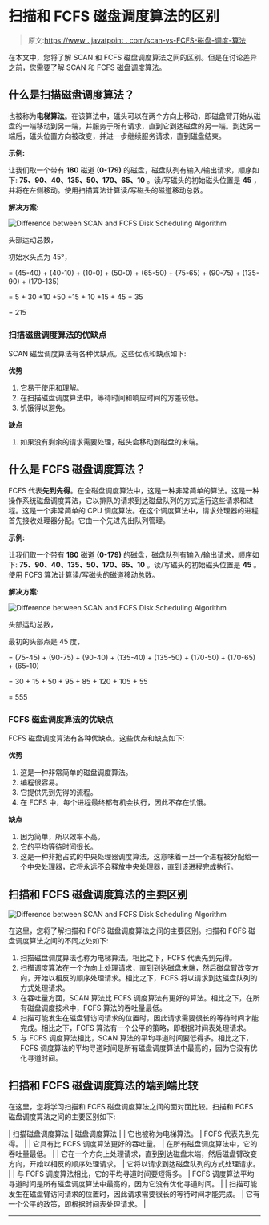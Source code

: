 # 扫描和 FCFS 磁盘调度算法的区别

> 原文:[https://www . javatpoint . com/scan-vs-FCFS-磁盘-调度-算法](https://www.javatpoint.com/scan-vs-fcfs-disk-scheduling-algorithm)

在本文中，您将了解 SCAN 和 FCFS 磁盘调度算法之间的区别。但是在讨论差异之前，您需要了解 SCAN 和 FCFS 磁盘调度算法。

## 什么是扫描磁盘调度算法？

也被称为**电梯算法**。在该算法中，磁头可以在两个方向上移动，即磁盘臂开始从磁盘的一端移动到另一端，并服务于所有请求，直到它到达磁盘的另一端。到达另一端后，磁头位置方向被改变，并进一步继续服务请求，直到磁盘结束。

**示例:**

让我们取一个带有 **180** 磁道 **(0-179)** 的磁盘，磁盘队列有输入/输出请求，顺序如下: **75、90、40、135、50、170、65、10** 。读/写磁头的初始磁头位置是 **45** ，并将在左侧移动。使用扫描算法计算读/写磁头的磁道移动总数。

**解决方案:**

![Difference between SCAN and FCFS Disk Scheduling Algorithm](../Images/5a020934f363d4cbd343aabfa6944fd9.png)

头部运动总数，

初始水头点为 45°，

= (45-40) + (40-10) + (10-0) + (50-0) + (65-50) + (75-65) + (90-75) + (135-90) + (170-135)

= 5 + 30 +10 +50 +15 + 10 +15 + 45 + 35

= 215

### 扫描磁盘调度算法的优缺点

SCAN 磁盘调度算法有各种优缺点。这些优点和缺点如下:

**优势**

1.  它易于使用和理解。
2.  在扫描磁盘调度算法中，等待时间和响应时间的方差较低。
3.  饥饿得以避免。

**缺点**

1.  如果没有剩余的请求需要处理，磁头会移动到磁盘的末端。

## 什么是 FCFS 磁盘调度算法？

FCFS 代表**先到先得**。在全磁盘调度算法中，这是一种非常简单的算法。这是一种操作系统磁盘调度算法，它以排队的请求到达磁盘队列的方式运行这些请求和进程。这是一个非常简单的 CPU 调度算法。在这个调度算法中，请求处理器的进程首先接收处理器分配。它由一个先进先出队列管理。

**示例:**

让我们取一个带有 **180** 磁道 **(0-179)** 的磁盘，磁盘队列有输入/输出请求，顺序如下: **75、90、40、135、50、170、65、10** 。读/写磁头的初始磁头位置是 **45** 。使用 FCFS 算法计算读/写磁头的磁道移动总数。

**解决方案:**

![Difference between SCAN and FCFS Disk Scheduling Algorithm](../Images/ced93fdbc07fcc62c599cd89f4f03b72.png)

头部运动总数，

最初的头部点是 45 度，

= (75-45) + (90-75) + (90-40) + (135-40) + (135-50) + (170-50) + (170-65) + (65-10)

= 30 + 15 + 50 + 95 + 85 + 120 + 105 + 55

= 555

### FCFS 磁盘调度算法的优缺点

FCFS 磁盘调度算法有各种优缺点。这些优点和缺点如下:

**优势**

1.  这是一种非常简单的磁盘调度算法。
2.  编程很容易。
3.  它提供先到先得的流程。
4.  在 FCFS 中，每个进程最终都有机会执行，因此不存在饥饿。

**缺点**

1.  因为简单，所以效率不高。
2.  它的平均等待时间很长。
3.  这是一种非抢占式的中央处理器调度算法，这意味着一旦一个进程被分配给一个中央处理器，它将永远不会释放中央处理器，直到该进程完成执行。

## 扫描和 FCFS 磁盘调度算法的主要区别

![Difference between SCAN and FCFS Disk Scheduling Algorithm](../Images/86ae6b7cc0c8484b9019b27b21e8802a.png)

在这里，您将了解扫描和 FCFS 磁盘调度算法之间的主要区别。扫描和 FCFS 磁盘调度算法之间的不同之处如下:

1.  扫描磁盘调度算法也称为电梯算法。相比之下，FCFS 代表先到先得。
2.  扫描调度算法在一个方向上处理请求，直到到达磁盘末端，然后磁盘臂改变方向，开始以相反的顺序处理请求。相比之下，FCFS 将以请求到达磁盘队列的方式处理请求。
3.  在吞吐量方面，SCAN 算法比 FCFS 调度算法有更好的算法。相比之下，在所有磁盘调度技术中，FCFS 算法的吞吐量最低。
4.  扫描可能发生在磁盘臂访问请求的位置时，因此请求需要很长的等待时间才能完成。相比之下，FCFS 算法有一个公平的策略，即根据时间表处理请求。
5.  与 FCFS 调度算法相比，SCAN 算法的平均寻道时间要低得多。相比之下，FCFS 调度算法的平均寻道时间是所有磁盘调度算法中最高的，因为它没有优化寻道时间。

## 扫描和 FCFS 磁盘调度算法的端到端比较

在这里，您将学习扫描和 FCFS 磁盘调度算法之间的面对面比较。扫描和 FCFS 磁盘调度算法之间的主要区别如下:

| 扫描磁盘调度算法 | 磁盘调度算法 |
| 它也被称为电梯算法。 | FCFS 代表先到先得。 |
| 它具有比 FCFS 调度算法更好的吞吐量。 | 在所有磁盘调度算法中，它的吞吐量最低。 |
| 它在一个方向上处理请求，直到到达磁盘末端，然后磁盘臂改变方向，开始以相反的顺序处理请求。 | 它将以请求到达磁盘队列的方式处理请求。 |
| 与 FCFS 调度算法相比，它的平均寻道时间要短得多。 | FCFS 调度算法平均寻道时间是所有磁盘调度算法中最高的，因为它没有优化寻道时间。 |
| 扫描可能发生在磁盘臂访问请求的位置时，因此请求需要很长的等待时间才能完成。 | 它有一个公平的政策，即根据时间表处理请求。 |

* * *